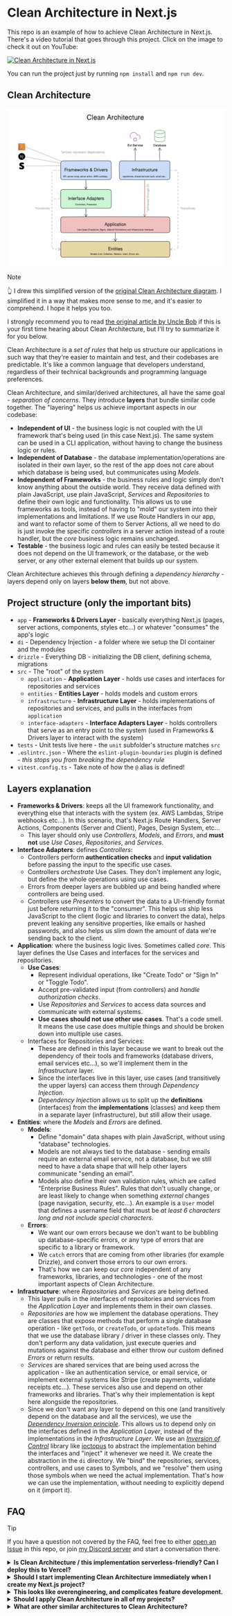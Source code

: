 # Clean Architecture in Next.js

This repo is an example of how to achieve Clean Architecture in Next.js. There's
a video tutorial that goes through this project. Click on the image to check it
out on YouTube:

[![Clean Architecture in Next.js](https://img.youtube.com/vi/jJVAla0dWJo/0.jpg)](https://www.youtube.com/watch?v=jJVAla0dWJo)

You can run the project just by running `npm install` and `npm run dev`.

## Clean Architecture

![Clean Architecture Diagram](./assets/clean-architecture-diagram.jpg)

> [!NOTE]
> 👆 I drew this simplified version of the [original Clean Architecture diagram](https://blog.cleancoder.com/uncle-bob/2012/08/13/the-clean-architecture.html).
> I simplified it in a way that makes more sense to me, and it's easier to
> comprehend. I hope it helps you too.

I strongly recommend you to read
[the original article by Uncle Bob](https://blog.cleancoder.com/uncle-bob/2012/08/13/the-clean-architecture.html)
if this is your first time hearing about Clean Architecture, but I'll try to
summarize it for you below.

Clean Architecture is a _set of rules_ that help us structure our applications
in such way that they're easier to maintain and test, and their codebases are
predictable. It's like a common language that developers understand, regardless
of their technical backgrounds and programming language preferences.

Clean Architecture, and similar/derived architectures, all have the same goal -
_separation of concerns_. They introduce **layers** that bundle similar code
together. The "layering" helps us achieve important aspects in our codebase:

- **Independent of UI** - the business logic is not coupled with the UI
  framework that's being used (in this case Next.js). The same system can be
  used in a CLI application, without having to change the business logic or
  rules.
- **Independent of Database** - the database implementation/operations are
  isolated in their own layer, so the rest of the app does not care about which
  database is being used, but communicates using _Models_.
- **Independent of Frameworks** - the business rules and logic simply don't know
  anything about the outside world. They receive data defined with plain
  JavaScript, use plain JavaScript, _Services_ and _Repositories_ to define
  their own logic and functionality. This allows us to use frameworks as tools,
  instead of having to "mold" our system into their implementations and
  limitations. If we use Route Handlers in our app, and want to refactor some of
  them to Server Actions, all we need to do is just invoke the specific
  _controllers_ in a server action instead of a route handler, but the _core_
  business logic remains unchanged.
- **Testable** - the business logic and rules can easily be tested because it
  does not depend on the UI framework, or the database, or the web server, or
  any other external element that builds up our system.

Clean Architecture achieves this through defining a _dependency hierarchy_ -
layers depend only on layers **below them**, but not above.

## Project structure (only the important bits)

- `app` - **Frameworks & Drivers Layer** - basically everything Next.js (pages,
  server actions, components, styles etc...) or whatever "consumes" the app's
  logic
- `di` - Dependency Injection - a folder where we setup the DI container and the
  modules
- `drizzle` - Everything DB - initializing the DB client, defining schema,
  migrations
- `src` - The "root" of the system
  - `application` - **Application Layer** - holds use cases and interfaces for
    repositories and services
  - `entities` - **Entities Layer** - holds models and custom errors
  - `infrastructure` - **Infrastructure Layer** - holds implementations of
    repositories and services, and pulls in the interfaces from `application`
  - `interface-adapters` - **Interface Adapters Layer** - holds controllers that
    serve as an entry point to the system (used in Frameworks & Drivers layer to
    interact with the system)
- `tests` - Unit tests live here - the `unit` subfolder's structure matches
  `src`
- `.eslintrc.json` - Where the `eslint-plugin-boundaries` plugin is defined -
  _this stops you from breaking the dependency rule_
- `vitest.config.ts` - Take note of how the `@` alias is defined!

## Layers explanation

- **Frameworks & Drivers**: keeps all the UI framework functionality, and
  everything else that interacts with the system (ex. AWS Lambdas, Stripe
  webhooks etc...). In this scenario, that's Next.js Route Handlers, Server
  Actions, Components (Server and Client), Pages, Design System, etc...
  - This layer should only use _Controllers_, _Models_, and _Errors_, and **must
    not** use _Use Cases_, _Repositories_, and _Services_.
- **Interface Adapters**: defines _Controllers_:
  - Controllers perform **authentication checks** and **input validation**
    before passing the input to the specific use cases.
  - Controllers _orchestrate_ Use Cases. They don't implement any logic, but
    define the whole operations using use cases.
  - Errors from deeper layers are bubbled up and being handled where controllers
    are being used.
  - Controllers use _Presenters_ to convert the data to a UI-friendly format
    just before returning it to the "consumer". This helps us ship less
    JavaScript to the client (logic and libraries to convert the data), helps
    prevent leaking any sensitive properties, like emails or hashed passwords,
    and also helps us slim down the amount of data we're sending back to the
    client.
- **Application**: where the business logic lives. Sometimes called _core_. This
  layer defines the Use Cases and interfaces for the services and repositories.
  - **Use Cases**:
    - Represent individual operations, like "Create Todo" or "Sign In" or
      "Toggle Todo".
    - Accept pre-validated input (from controllers) and _handle authorization
      checks_.
    - Use _Repositories_ and _Services_ to access data sources and communicate
      with external systems.
    - **Use cases should not use other use cases**. That's a code smell. It
      means the use case does multiple things and should be broken down into
      multiple use cases.
  - Interfaces for Repositories and Services:
    - These are defined in this layer because we want to break out the
      dependency of their tools and frameworks (database drivers, email services
      etc...), so we'll implement them in the _Infrastructure_ layer.
    - Since the interfaces live in this layer, use cases (and transitively the
      upper layers) can access them through _Dependency Injection_.
    - _Dependency Injection_ allows us to split up the **definitions**
      (interfaces) from the **implementations** (classes) and keep them in a
      separate layer (infrastructure), but still allow their usage.
- **Entities**: where the _Models_ and _Errors_ are defined.
  - **Models**:
    - Define "domain" data shapes with plain JavaScript, without using
      "database" technologies.
    - Models are not always tied to the database - sending emails require an
      external email service, not a database, but we still need to have a data
      shape that will help other layers communicate "sending an email".
    - Models also define their own validation rules, which are called
      "Enterprise Business Rules". Rules that don't usually change, or are least
      likely to change when something _external_ changes (page navigation,
      security, etc...). An example is a `User` model that defines a username
      field that must be _at least 6 characters long and not include special
      characters_.
  - **Errors**:
    - We want our own errors because we don't want to be bubbling up
      database-specific errors, or any type of errors that are specific to a
      library or framework.
    - We `catch` errors that are coming from other libraries (for example
      Drizzle), and convert those errors to our own errors.
    - That's how we can keep our _core_ independent of any frameworks,
      libraries, and technologies - one of the most important aspects of Clean
      Architecture.
- **Infrastructure**: where _Repositories_ and _Services_ are being defined.
  - This layer pulls in the interfaces of repositories and services from the
    _Application Layer_ and implements them in their own classes.
  - _Repositories_ are how we implement the database operations. They are
    classes that expose methods that perform a single database operation - like
    `getTodo`, or `createTodo`, or `updateTodo`. This means that we use the
    database library / driver in these classes only. They don't perform any data
    validation, just execute queries and mutations against the database and
    either throw our custom defined _Errors_ or return results.
  - _Services_ are shared services that are being used across the application -
    like an authentication service, or email service, or implement external
    systems like Stripe (create payments, validate receipts etc...). These
    services also use and depend on other frameworks and libraries. That's why
    their implementation is kept here alongside the repositories.
  - Since we don't want any layer to depend on this one (and transitively depend
    on the database and all the services), we use the
    [_Dependency Inversion principle_](https://en.wikipedia.org/wiki/Dependency_inversion_principle).
    This allows us to depend only on the interfaces defined in the _Application
    Layer_, instead of the implementations in the _Infrastructure Layer_. We use
    an
    [_Inversion of Control_](https://en.wikipedia.org/wiki/Inversion_of_control)
    library like [ioctopus](https://github.com/Evyweb/ioctopus) to abstract the
    implementation behind the interfaces and "inject" it whenever we need it. We
    create the abstraction in the `di` directory. We "bind" the repositories,
    services, controllers, and use cases to Symbols, and we "resolve" them using
    those symbols when we need the actual implementation. That's how we can use
    the implementation, without needing to explicitly depend on it (import it).

## FAQ

> [!TIP]
> If you have a question not covered by the FAQ, feel free to either [open an Issue](https://github.com/nikolovlazar/nextjs-clean-architecture/issues/new)
> in this repo, or join [my Discord server](https://creatures.sh) and start a
> conversation there.

<details>
  <summary><b>Is Clean Architecture / this implementation serverless-friendly? Can I deploy this to Vercel?</b></summary>

Yes! You can use it with Page Router, App Router, Middleware, API Handlers,
Server Actions, anything really! Usually, achieving Dependency Injection in
JavaScript projects is being done with the [Inversify.js](https://inversify.io)
library, which is incompatible with other runtimes except Node. This project
implements [ioctopus](https://github.com/Evyweb/ioctopus), a simple IoC
container that doesn't rely on `reflect-metadata` and works on all runtimes.

</details>

<details>
  <summary><b>Should I start implementing Clean Architecture immediately when I create my Next.js project?</b></summary>

I'd say **no**. If you're starting a brand new project, I'd advise you to focus
on achieving an MVP status as fast as possible (so you can validate your idea /
see if there's a future for your project). When things start to get serious
(more features start to get implemented, your user base experiences a
significant growth, or you're onboarding other developers in your project),
that's when you'd want to invest some time into adapting this architecture (or
any architecture for that matter).

If you're already deep in the weeds on a project, you (and your team) can plan
for gradual refactoring starting from the next sprint. In this case you already
have the code written, you just need to reorganize it a little bit, and you can
do that part by part, route handler by route handler, server action by server
action. By the way, I say it lightly _"you just need to reorganize it a little
bit"_, but it can be far from being as simple as that. Always take into account
"things going wrong" when you plan the refactoring. And put some time in for
writing tests!

</details>
<details>
<summary><b>This looks like overengineering, and complicates feature development.</b></summary>

If you don't spend more than 3 minutes thinking about this, then yes, it does
look like overengineering. But if you do, you'll realize that **architecture =
discipline**. The architecture is a contract between the developers that defines
what goes where. It actually **simplifies** the feature development because it
makes the codebase predictable, and it makes those decisions for you.

You can't grow a project sustainably if every developer working on it writes
code where it's the most convenient. The codebase will turn into a nightmare to
work with, and that's when you'll feel a real complicated feature development
process. To battle this, eventually you will put down some rules. Those rules
will grow as your team faces and solves new issues. Put all those rules in a
document, and there's your very own architecture definition. You still implement
some sort of an architecture, you just reached that point very slowly and
painfully.

Clean Architecture gives you a shortcut and a predefined architecture that's
been tested. And yes, sure, you do need to learn all of this, but you do it once
in your lifetime, and then just apply the principles in any language or
framework you'll be using in future.

</details>
<details>
<summary><b>Should I apply Clean Architecture in all of my projects?</b></summary>

**No**. Not if you don't expect the project to grow, both in number of features,
or number of users, or number of developers working on it.

</details>
<details>
  <summary><b>What are other similar architectures to Clean Architecture?</b></summary>

As mentioned in the
[original blog post](https://blog.cleancoder.com/uncle-bob/2012/08/13/the-clean-architecture.html)
I mentioned at the top of the README, you got:

- [Hexagonal Architecture](https://alistair.cockburn.us/hexagonal-architecture/)
  (a.k.a. Ports and Adapters) by Alistair Cockburn
- [Onion Architecture](https://jeffreypalermo.com/2008/07/the-onion-architecture-part-1/)
  by Jeffrey Palermo
- [Screaming Architecture](https://blog.cleancoder.com/uncle-bob/2011/09/30/Screaming-Architecture.html)
  by Uncle Bob (the same guy behind Clean Architecture)
- And a couple more (check out the original blog post)
</details>
